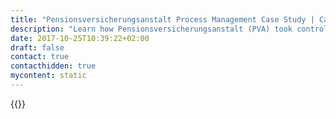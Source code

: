 ```yaml
---
title: "Pensionsversicherungsanstalt Process Management Case Study | Camunda BPM"
description: "Learn how Pensionsversicherungsanstalt (PVA) took control of their business process automation and improved efficiency in their organization with Camunda. Camunda is the leader for workflow automation based on Java and BPMN 2.0. "
date: 2017-10-25T10:39:22+02:00
draft: false
contact: true
contacthidden: true
mycontent: static
---
```

{{<case-study-single
company="Pensionsversicherungsanstalt"
companydescription="<p>With more than 4.8 million policyholders and pensioners at home and abroad, the Pensionsversicherungsanstalt (PVA) is one of the largest social security institutions in Austria. As part of the health system it performs its services not only in the main office in Vienna and the nine provincial offices but also operates 15 specialist hospitals.</p>"
customerquote="<p><q>Rising IT requirements on the one hand and the economic necessities on the other hand required the implementation of a future-oriented, unified, process-optimized and intermodal IT support in the field of pension insurance (ZEPTA). In order to automate all business processes the Pensionsversicherungsanstalt relies on Camunda BPM. This open platform allows tailor-made illustration and control of processes in the core business. The use of Java offers a quixck start for classical software developers and established test methods for process development such as unit and integration tests can be used. The insight into Camunda's source code and the available documentation allow a deep insight into the underlying mechanisms that closed BPM suites cannot offer. The direct execution of processes modelled in BPMN 2.0 facilitates the coordination of business department and development and shortens the response time to incidents.</q></p>"
teaser="Automating business process to supply more than 4.8 million pensioners and policyholders with their pensions"
usecase=""
videolink=""
logo="//images.ctfassets.net/vpidbgnakfvf/6gdQb68qgoUGkawC4cUEKO/a7442a7b0732dcbf0b91b0b3c7f8d822/pensionsversicherungsanstalt.svg"
pdf=""
thumbnail="">}}